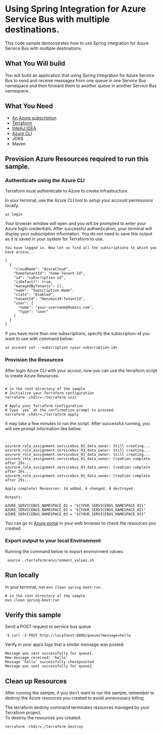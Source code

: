 # Using Spring Integration for Azure Service Bus with multiple destinations. 

This code sample demonstrates how to use Spring Integration for Azure Service Bus with multiple destinations. 

## What You Will build

You will build an application that using Spring Integration for Azure Service Bus to send and receive messages from one queue in one Service Bus namespace and then forward them to another queue in another Service Bus namespace.

## What You Need

* [An Azure subscription](https://azure.microsoft.com/en-us/free/)
* [Terraform](https://www.terraform.io/)
* [IntelliJ IDEA](https://www.jetbrains.com/idea/download/#section=mac)
* [Azure CLI](https://docs.microsoft.com/cli/azure/install-azure-cli)
* JDK8
* Maven

## Prevision Azure Resources required to run this sample.

### Authenticate using the Azure CLI

Terraform must authenticate to Azure to create infrastructure.

In your terminal, use the Azure CLI tool to setup your account permissions locally.

```shell
az login
```

Your browser window will open and you will be prompted to enter your Azure login credentials. After successful authentication, your terminal will display your subscription information. You do not need to save this output as it is saved in your system for Terraform to use.

```shell
You have logged in. Now let us find all the subscriptions to which you have access...

[
  {
    "cloudName": "AzureCloud",
    "homeTenantId": "home-Tenant-Id",
    "id": "subscription-id",
    "isDefault": true,
    "managedByTenants": [],
    "name": "Subscription-Name",
    "state": "Enabled",
    "tenantId": "0envbwi39-TenantId",
    "user": {
      "name": "your-username@domain.com",
      "type": "user"
    }
  }
]
```

If you have more than one subscriptions, specify the subscription-id you want to use with command below:

```shell
az account set --subscription <your-subscription-id>
```

### Provision the Resources

After login Azure CLI with your accout, now you can use the terraform script to create Azure Resources.

```shell

# in the root directory of the sample
# Initialize your Terraform configuration
terraform -chdir=./terraform init

# Apply your Terraform Configuration
# Type `yes` at the confirmation prompt to proceed.
terraform -chdir=./terraform apply

```

It may take a few minutes to run the script. After successful running, you will see prompt information like below:

```shell

...
azurerm_role_assignment.servicebus_02_data_owner: Still creating... 
azurerm_role_assignment.servicebus_03_data_owner: Still creating... 
azurerm_role_assignment.servicebus_01_data_owner: Still creating... 
azurerm_role_assignment.servicebus_01_data_owner: Creation complete after 29s... 
azurerm_role_assignment.servicebus_03_data_owner: Creation complete after 29s... 
azurerm_role_assignment.servicebus_02_data_owner: Creation complete after 29s... 

Apply complete! Resources: 14 added, 0 changed, 0 destroyed.

Outputs:

AZURE_SERVICEBUS_NAMESPACE_01 = "${YOUR_SERVICEBUS_NAMESPACE_01}"
AZURE_SERVICEBUS_NAMESPACE_02 = "${YOUR_SERVICEBUS_NAMESPACE_02}"
AZURE_SERVICEBUS_NAMESPACE_03 = "${YOUR_SERVICEBUS_NAMESPACE_03}"

```

You can go to [Azure portal](https://ms.portal.azure.com/) in your web browser to check the resources you created.

### Export output to your local Environment

Running the command below to export environment values:

```shell
 source ./terraform/environment_values.sh 
```

## Run locally

In your terminal, run `mvn clean spring-boot:run` .

```shell
# in the root directory of the sample
mvn clean spring-boot:run
```

## Verify this sample

Send a POST request to service bus queue

```shell
 $ curl -X POST http://localhost:8080/queues?message=hello
```

Verify in your app’s logs that a similar message was posted:

```shell
Message was sent successfully for queue1.
New message received: 'hello'
Message 'hello' successfully checkpointed
Message was sent successfully for queue2.
```

## Clean up Resources

After running the sample, if you don't want to run the sample, remember to destroy the Azure resources you created to avoid unnecessary billing.

The terraform destroy command terminates resources managed by your Terraform project.   
To destroy the resources you created.

```shell
terraform -chdir=./terraform destroy
```
